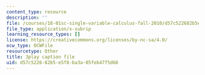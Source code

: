 ```yaml
---
content_type: resource
description: ''
file: /courses/18-01sc-single-variable-calculus-fall-2010/d57c522682b5e5f8ba3a05feb47f5d66_kCPVBl953eY.srt
file_type: application/x-subrip
learning_resource_types: []
license: https://creativecommons.org/licenses/by-nc-sa/4.0/
ocw_type: OCWFile
resourcetype: Other
title: 3play caption file
uid: d57c5226-82b5-e5f8-ba3a-05feb47f5d66
---
```

